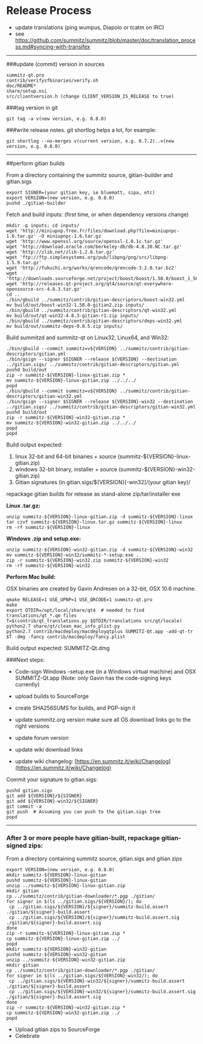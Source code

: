 Release Process
====================

* update translations (ping wumpus, Diapolo or tcatm on IRC)
* see https://github.com/summitz/summitz/blob/master/doc/translation_process.md#syncing-with-transifex

* * *

###update (commit) version in sources


	summitz-qt.pro
	contrib/verifysfbinaries/verify.sh
	doc/README*
	share/setup.nsi
	src/clientversion.h (change CLIENT_VERSION_IS_RELEASE to true)

###tag version in git

	git tag -a v(new version, e.g. 0.8.0)

###write release notes. git shortlog helps a lot, for example:

	git shortlog --no-merges v(current version, e.g. 0.7.2)..v(new version, e.g. 0.8.0)

* * *

##perform gitian builds

 From a directory containing the summitz source, gitian-builder and gitian.sigs
  
	export SIGNER=(your gitian key, ie bluematt, sipa, etc)
	export VERSION=(new version, e.g. 0.8.0)
	pushd ./gitian-builder

 Fetch and build inputs: (first time, or when dependency versions change)

	mkdir -p inputs; cd inputs/
	wget 'http://miniupnp.free.fr/files/download.php?file=miniupnpc-1.6.tar.gz' -O miniupnpc-1.6.tar.gz
	wget 'http://www.openssl.org/source/openssl-1.0.1c.tar.gz'
	wget 'http://download.oracle.com/berkeley-db/db-4.8.30.NC.tar.gz'
	wget 'http://zlib.net/zlib-1.2.6.tar.gz'
	wget 'ftp://ftp.simplesystems.org/pub/libpng/png/src/libpng-1.5.9.tar.gz'
	wget 'http://fukuchi.org/works/qrencode/qrencode-3.2.0.tar.bz2'
	wget 'http://downloads.sourceforge.net/project/boost/boost/1.50.0/boost_1_50_0.tar.bz2'
	wget 'http://releases.qt-project.org/qt4/source/qt-everywhere-opensource-src-4.8.3.tar.gz'
	cd ..
	./bin/gbuild ../summitz/contrib/gitian-descriptors/boost-win32.yml
	mv build/out/boost-win32-1.50.0-gitian2.zip inputs/
	./bin/gbuild ../summitz/contrib/gitian-descriptors/qt-win32.yml
	mv build/out/qt-win32-4.8.3-gitian-r1.zip inputs/
	./bin/gbuild ../summitz/contrib/gitian-descriptors/deps-win32.yml
	mv build/out/summitz-deps-0.0.5.zip inputs/

 Build summitzd and summitz-qt on Linux32, Linux64, and Win32:
  
	./bin/gbuild --commit summitz=v${VERSION} ../summitz/contrib/gitian-descriptors/gitian.yml
	./bin/gsign --signer $SIGNER --release ${VERSION} --destination ../gitian.sigs/ ../summitz/contrib/gitian-descriptors/gitian.yml
	pushd build/out
	zip -r summitz-${VERSION}-linux-gitian.zip *
	mv summitz-${VERSION}-linux-gitian.zip ../../../
	popd
	./bin/gbuild --commit summitz=v${VERSION} ../summitz/contrib/gitian-descriptors/gitian-win32.yml
	./bin/gsign --signer $SIGNER --release ${VERSION}-win32 --destination ../gitian.sigs/ ../summitz/contrib/gitian-descriptors/gitian-win32.yml
	pushd build/out
	zip -r summitz-${VERSION}-win32-gitian.zip *
	mv summitz-${VERSION}-win32-gitian.zip ../../../
	popd
	popd

  Build output expected:

  1. linux 32-bit and 64-bit binaries + source (summitz-${VERSION}-linux-gitian.zip)
  2. windows 32-bit binary, installer + source (summitz-${VERSION}-win32-gitian.zip)
  3. Gitian signatures (in gitian.sigs/${VERSION}[-win32]/(your gitian key)/

repackage gitian builds for release as stand-alone zip/tar/installer exe

**Linux .tar.gz:**

	unzip summitz-${VERSION}-linux-gitian.zip -d summitz-${VERSION}-linux
	tar czvf summitz-${VERSION}-linux.tar.gz summitz-${VERSION}-linux
	rm -rf summitz-${VERSION}-linux

**Windows .zip and setup.exe:**

	unzip summitz-${VERSION}-win32-gitian.zip -d summitz-${VERSION}-win32
	mv summitz-${VERSION}-win32/summitz-*-setup.exe .
	zip -r summitz-${VERSION}-win32.zip summitz-${VERSION}-win32
	rm -rf summitz-${VERSION}-win32

**Perform Mac build:**

  OSX binaries are created by Gavin Andresen on a 32-bit, OSX 10.6 machine.

	qmake RELEASE=1 USE_UPNP=1 USE_QRCODE=1 summitz-qt.pro
	make
	export QTDIR=/opt/local/share/qt4  # needed to find translations/qt_*.qm files
	T=$(contrib/qt_translations.py $QTDIR/translations src/qt/locale)
	python2.7 share/qt/clean_mac_info_plist.py
	python2.7 contrib/macdeploy/macdeployqtplus SUMMITZ-Qt.app -add-qt-tr $T -dmg -fancy contrib/macdeploy/fancy.plist

 Build output expected: SUMMITZ-Qt.dmg

###Next steps:

* Code-sign Windows -setup.exe (in a Windows virtual machine) and
  OSX SUMMITZ-Qt.app (Note: only Gavin has the code-signing keys currently)

* upload builds to SourceForge

* create SHA256SUMS for builds, and PGP-sign it

* update summitz.org version
  make sure all OS download links go to the right versions

* update forum version

* update wiki download links

* update wiki changelog: [https://en.summitz.it/wiki/Changelog](https://en.summitz.it/wiki/Changelog)

Commit your signature to gitian.sigs:

	pushd gitian.sigs
	git add ${VERSION}/${SIGNER}
	git add ${VERSION}-win32/${SIGNER}
	git commit -a
	git push  # Assuming you can push to the gitian.sigs tree
	popd

-------------------------------------------------------------------------

### After 3 or more people have gitian-built, repackage gitian-signed zips:

From a directory containing summitz source, gitian.sigs and gitian zips

	export VERSION=(new version, e.g. 0.8.0)
	mkdir summitz-${VERSION}-linux-gitian
	pushd summitz-${VERSION}-linux-gitian
	unzip ../summitz-${VERSION}-linux-gitian.zip
	mkdir gitian
	cp ../summitz/contrib/gitian-downloader/*.pgp ./gitian/
	for signer in $(ls ../gitian.sigs/${VERSION}/); do
	 cp ../gitian.sigs/${VERSION}/${signer}/summitz-build.assert ./gitian/${signer}-build.assert
	 cp ../gitian.sigs/${VERSION}/${signer}/summitz-build.assert.sig ./gitian/${signer}-build.assert.sig
	done
	zip -r summitz-${VERSION}-linux-gitian.zip *
	cp summitz-${VERSION}-linux-gitian.zip ../
	popd
	mkdir summitz-${VERSION}-win32-gitian
	pushd summitz-${VERSION}-win32-gitian
	unzip ../summitz-${VERSION}-win32-gitian.zip
	mkdir gitian
	cp ../summitz/contrib/gitian-downloader/*.pgp ./gitian/
	for signer in $(ls ../gitian.sigs/${VERSION}-win32/); do
	 cp ../gitian.sigs/${VERSION}-win32/${signer}/summitz-build.assert ./gitian/${signer}-build.assert
	 cp ../gitian.sigs/${VERSION}-win32/${signer}/summitz-build.assert.sig ./gitian/${signer}-build.assert.sig
	done
	zip -r summitz-${VERSION}-win32-gitian.zip *
	cp summitz-${VERSION}-win32-gitian.zip ../
	popd

- Upload gitian zips to SourceForge
- Celebrate 
